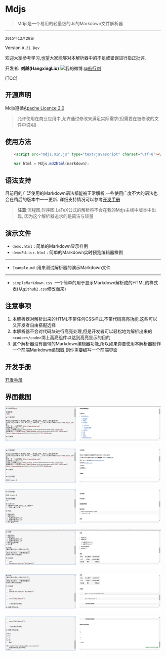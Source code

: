 # Mdjs

> Mdjs是一个易用的轻量级的Js的Markdown文件解析器

---
`2015年12月28日`

Version `0.31 Dev`

欢迎大家参考学习,也望大家能够对本解析器中的不足或错误进行指正批评.

开发者: **刘越(HangxingLiu)**
![我的微博:](http://www.sinaimg.cn/blog/developer/wiki/LOGO_16x16.png)[@航行刘](http://weibo.com/chinavl)


[TOC]

## 开源声明

Mdjs遵循[Apache Licence 2.0](LICENSE)

> 允许使用在商业应用中,允许通过修改来满足实际需求\(但需要在被修改的文件中说明\).

## 使用方法

``` html
	<script src="mdjs.min.js" type="text/javascript" charset="utf-8"></script>
```

``` javascript
	var html = Mdjs.md2html(markdown);
```

## 语法支持

目前用的广泛使用的Markdown语法都能被正常解析,一些使用广度不大的语法也会在稍后的版本中一一更新.
详细支持情况可以参考[开发手册](wikis/Developer)

> **注意**:流程图,时序图,LaTeX公式的解析将不会在我的Mdjs主线中版本中出现,
因为这个解析器追求的是简洁与轻量

## 演示文件

- `demo.html` : 简单的Markdown显示样例
- `demoEditor.html` : 简单的Markdown实时预览编辑器样例

---
- `Example.md` :用来测试解析器的演示Markdown文件

---
- `simpleMarkdown.css` :一个简单的用于显示Markdown解析成的HTML的样式表(从`github2.css`修改而来)

## 注意事项

1. 本解析器对解析出来的HTML不带任何CSS样式,不带代码高亮功能,这些可以又开发者自由搭配选择
2. 本解析器不会对代码块进行高亮处理,但是开发者可以轻松地为解析出来的`<code></code>`绑上高亮组件以达到高亮显示的目的
3. 这个解析器没有自带的Markdown编辑器功能,所以如果你要使用本解析器制作一个前端Markdown编辑器,则你需要编写一个前端界面

## 开发手册

[开发手册](http://git.oschina.net/voyageliu/mdjs/wikis/Developer)

## 界面截图

![截图1](/img/readme1.png)

![截图2](/img/readme2.png)

![截图3](/img/readme3.png)

![截图4](/img/readme4.png)

![截图5](/img/readme5.png)

![截图6](/img/readme6.png)
